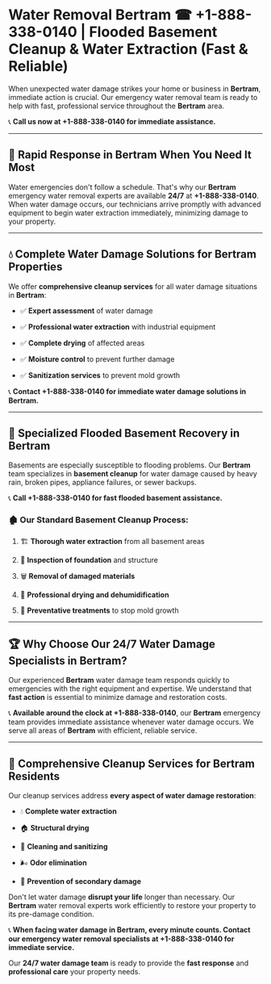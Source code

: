# Water Removal Bertram ☎ +1-888-338-0140 | Flooded Basement Cleanup & Water Extraction (Fast & Reliable)

When unexpected water damage strikes your home or business in **Bertram**, immediate action is crucial. Our emergency water removal team is ready to help with fast, professional service throughout the **Bertram** area. 

📞 **Call us now at +1-888-338-0140 for immediate assistance.**
---
## 🚀 Rapid Response in Bertram When You Need It Most
Water emergencies don't follow a schedule. That's why our **Bertram** emergency water removal experts are available **24/7** at **+1-888-338-0140**. When water damage occurs, our technicians arrive promptly with advanced equipment to begin water extraction immediately, minimizing damage to your property.
---
## 💧 Complete Water Damage Solutions for Bertram Properties
We offer **comprehensive cleanup services** for all water damage situations in **Bertram**:
- ✅ **Expert assessment** of water damage  
- ✅ **Professional water extraction** with industrial equipment  
- ✅ **Complete drying** of affected areas  
- ✅ **Moisture control** to prevent further damage  
- ✅ **Sanitization services** to prevent mold growth  
📞 **Contact +1-888-338-0140 for immediate water damage solutions in Bertram.**
---
## 🌊 Specialized Flooded Basement Recovery in Bertram
Basements are especially susceptible to flooding problems. Our **Bertram** team specializes in **basement cleanup** for water damage caused by heavy rain, broken pipes, appliance failures, or sewer backups. 
📞 **Call +1-888-338-0140 for fast flooded basement assistance.**
### 🏚️ Our Standard Basement Cleanup Process:
1. 🏗️ **Thorough water extraction** from all basement areas  
2. 🔎 **Inspection of foundation** and structure  
3. 🗑️ **Removal of damaged materials**  
4. 💨 **Professional drying and dehumidification**  
5. 🚫 **Preventative treatments** to stop mold growth  
---
## 🏆 Why Choose Our 24/7 Water Damage Specialists in Bertram?
Our experienced **Bertram** water damage team responds quickly to emergencies with the right equipment and expertise. We understand that **fast action** is essential to minimize damage and restoration costs.
📞 **Available around the clock at +1-888-338-0140**, our **Bertram** emergency team provides immediate assistance whenever water damage occurs. We serve all areas of **Bertram** with efficient, reliable service.
---
## 🧹 Comprehensive Cleanup Services for Bertram Residents
Our cleanup services address **every aspect of water damage restoration**:
- 💧 **Complete water extraction**  
- 🏠 **Structural drying**  
- 🧼 **Cleaning and sanitizing**  
- 🌬️ **Odor elimination**  
- 🚫 **Prevention of secondary damage**  
Don't let water damage **disrupt your life** longer than necessary. Our **Bertram** water removal experts work efficiently to restore your property to its pre-damage condition.
📞 **When facing water damage in Bertram, every minute counts. Contact our emergency water removal specialists at +1-888-338-0140 for immediate service.**
Our **24/7 water damage team** is ready to provide the **fast response** and **professional care** your property needs.
